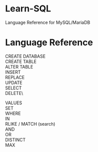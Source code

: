 # Learn-SQL
Language Reference for MySQL/MariaDB

# Language Reference

CREATE DATABASE\
CREATE TABLE\
ALTER TABLE\
INSERT\
REPLACE\
UPDATE\
SELECT\
DELETE\

VALUES\
SET\
WHERE\
IN\
RLIKE / MATCH (search)\
AND\
OR\
DISTINCT\
MAX
